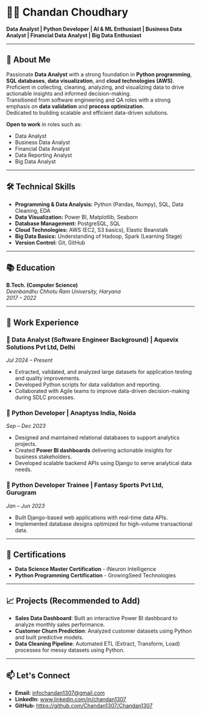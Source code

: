 
# 👨‍💻 Chandan Choudhary
**Data Analyst | Python Developer | AI & ML Enthusiast | Business Data Analyst | Financial Data Analyst | Big Data Enthusiast**

---

## 🧩 About Me
Passionate **Data Analyst** with a strong foundation in **Python programming**, **SQL databases**, **data visualization**, and **cloud technologies (AWS)**.  
Proficient in collecting, cleaning, analyzing, and visualizing data to drive actionable insights and informed decision-making.  
Transitioned from software engineering and QA roles with a strong emphasis on **data validation** and **process optimization**.  
Dedicated to building scalable and efficient data-driven solutions.  

**Open to work** in roles such as:
- Data Analyst
- Business Data Analyst
- Financial Data Analyst
- Data Reporting Analyst
- Big Data Analyst

---

## 🛠️ Technical Skills

- **Programming & Data Analysis:** Python (Pandas, Numpy), SQL, Data Cleaning, EDA
- **Data Visualization:** Power BI, Matplotlib, Seaborn
- **Database Management:** PostgreSQL, SQL
- **Cloud Technologies:** AWS (EC2, S3 basics), Elastic Beanstalk
- **Big Data Basics:** Understanding of Hadoop, Spark (Learning Stage)
- **Version Control:** Git, GitHub

---

## 📚 Education

**B.Tech. (Computer Science)**  
_Deenbandhu Chhotu Ram University, Haryana_  
_2017 – 2022_

---

## 💼 Work Experience

### 🏢 Data Analyst (Software Engineer Background) | Aquevix Solutions Pvt Ltd, Delhi  
_Jul 2024 – Present_
- Extracted, validated, and analyzed large datasets for application testing and quality improvements.
- Developed Python scripts for data validation and reporting.
- Collaborated with Agile teams to improve data-driven decision-making during SDLC processes.

### 🏢 Python Developer | Anaptyss India, Noida  
_Sep – Dec 2023_
- Designed and maintained relational databases to support analytics projects.
- Created **Power BI dashboards** delivering actionable insights for business stakeholders.
- Developed scalable backend APIs using Django to serve analytical data needs.

### 🏢 Python Developer Trainee | Fantasy Sports Pvt Ltd, Gurugram  
_Jan – Jun 2023_
- Built Django-based web applications with real-time data APIs.
- Implemented database designs optimized for high-volume transactional data.

---

## 🚀 Certifications

- **Data Science Master Certification** - iNeuron Intelligence
- **Python Programming Certification** - GrowingSeed Technologies

---

## 📈 Projects (Recommended to Add)

- **Sales Data Dashboard**: Built an interactive Power BI dashboard to analyze monthly sales performance.
- **Customer Churn Prediction**: Analyzed customer datasets using Python and built predictive models.
- **Data Cleaning Pipeline**: Automated ETL (Extract, Transform, Load) processes for messy datasets using Python.

---

## 📫 Let's Connect

- **Email:** infochandan1307@gmail.com
- **LinkedIn:** www.linkedin.com/in/chandan1307
- **GitHub:** https://github.com/Chandan1307/Chandan1307
